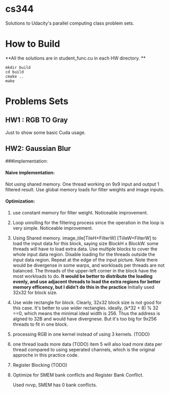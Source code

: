 cs344
=====

Solutions to Udacity's parallel computing class problem sets.

# How to Build

**All the solutions are in student_func.cu in each HW directory. **

```
mkdir build
cd build
cmake ..
make
```

# Problems Sets

## HW1 : RGB TO Gray
Just to show some basic Cuda usage.

## HW2: Gaussian Blur

###implementation:
#### Naive implementation: 
Not using shared memory. One thread working on 9x9 input and output 1 filtered result. Use global memory loads for filter weights and image inputs.

#### Optimization:
1. use constant memory for filter weight. Noticeable improvement. 

2. Loop unrolling for the filtering process since the operation in the loop is very simple. Noticeable improvement. 

3. Using Shared memory. 
  image_tile[TileH+FilterW] \[TiileW+FilterW] to load the input data for this block, saying size BlockH x BlockW.
  some threads will have to load extra data. Use multiple blocks to cover the whole input data region. Disable loading for the threads outside the input data region. Repeat at the edge of the input picture. Note there would be divergense in some warps, and workloads per threads are not balanced. The threads of the upper-left corner in the block have the most workloads to do. **It would be better to distribute the loading evenly, and use adjacent threads to load the extra regions for better memory efficency, but I didn't do this in the practice**
  Initially used 32x32 for block size.

4. Use wide rectangle for block.
  Clearly, 32x32 block size is not good for this case. It's better to use wider rectangles. ideally, (k*32 + 8) % 32 ==0, which means the minimal ideal width is 256. Thus the address is algned to 32B and would have divergnese. But it's too big for 9x256 threads to fit in one block. 

5. processing RGB in one kernel instead of using 3 kernels. (TODO)

6. one thread loads more data (TODO)
  item 5 will also load more data per thread compared to using seperated channels, which is the original approche in this practice code.

7. Register Blocking (TODO)

8. Optimize for SMEM bank conflicts and Register Bank Conflict. 

   Used nvvp, SMEM has 0 bank conflicts.




